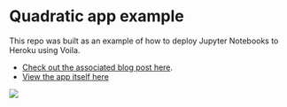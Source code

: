 # Quadratic app example

This repo was built as an example of how to deploy Jupyter Notebooks to Heroku using Voila.
- [Check out the associated blog post here](https://samharrison.science/posts/interactive-app-jupyter-voila-heroku/).
- [View the app itself here](https://quiet-meadow-91848.herokuapp.com/)

![](http://localhost:1313/posts/interactive-app-jupyter-voila-heroku/quadratic-app-ss2.png)
